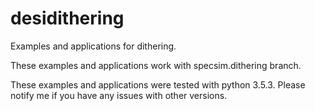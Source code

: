 # desidithering

Examples and applications for dithering.

These examples and applications work with specsim.dithering branch.

These examples and applications were tested with python 3.5.3. Please notify me if you have any issues with other versions.

